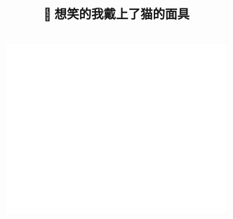 <h1 align="center">🦊 想笑的我戴上了猫的面具</h1>

<p align="center">
  <a aria-label="build status" href="https://github.com/nitrojector/nitrojector/actions/workflows/metrics-2.yml">
    <img alt="" src="https://github.com/nitrojector/nitrojector/actions/workflows/metrics-2.yml/badge.svg">
  </a>
</p>

<p align="center">
  <img alt="metrics" src="/github-metrics.svg"/>
</p>

<!--
**nitrojector/nitrojector** is a ✨ _special_ ✨ repository because its `README.md` (this file) appears on your GitHub profile.

Here are some ideas to get you started:

- 🔭 I’m currently working on ...
- 🌱 I’m currently learning ...
- 👯 I’m looking to collaborate on ...
- 🤔 I’m looking for help with ...
- 💬 Ask me about ...
- 📫 How to reach me: ...
- 😄 Pronouns: ...
- ⚡ Fun fact: ...
-->
